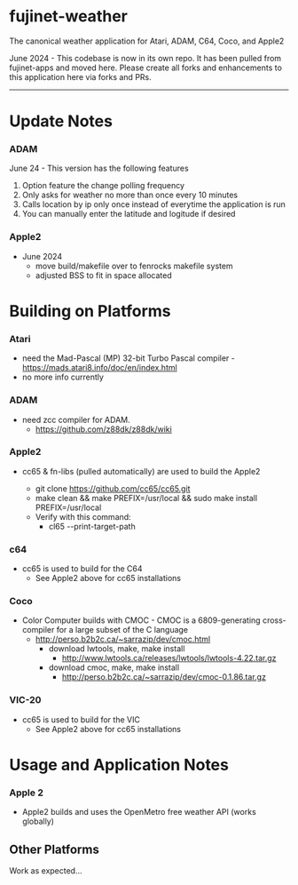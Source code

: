 # fujinet-weather
The canonical weather application for Atari, ADAM, C64, Coco, and Apple2

June 2024 - This codebase is now in its own repo. It has been pulled from fujinet-apps and moved here.
Please create all forks and enhancements to this application here via forks and PRs.

-----------------------


# Update Notes

### ADAM
  June 24 - This version has the following features
  1) Option feature the change polling frequency
  2) Only asks for weather no more than once every 10 minutes
  3) Calls location by ip only once instead of everytime the application is run
  4) You can manually enter the latitude and logitude if desired


### Apple2
 - June 2024
   - move build/makefile over to fenrocks makefile system
   - adjusted BSS to fit in space allocated


# Building on Platforms

### Atari
- need the Mad-Pascal (MP) 32-bit Turbo Pascal compiler - https://mads.atari8.info/doc/en/index.html
- no more info currently


### ADAM
- need zcc compiler for ADAM.
  - https://github.com/z88dk/z88dk/wiki



### Apple2
- cc65 & fn-libs (pulled automatically) are used to build the Apple2

  - git clone https://github.com/cc65/cc65.git
  - make clean && make PREFIX=/usr/local && sudo make install PREFIX=/usr/local
  - Verify with this command:
    - cl65 --print-target-path


### c64
- cc65 is used to build for the C64
  - See Apple2 above for cc65 installations


### Coco
- Color Computer builds with CMOC - CMOC is a 6809-generating cross-compiler for a large subset of the C language
  - http://perso.b2b2c.ca/~sarrazip/dev/cmoc.html
    - download lwtools, make, make install
      - http://www.lwtools.ca/releases/lwtools/lwtools-4.22.tar.gz
    - download cmoc, make, make install
      - http://perso.b2b2c.ca/~sarrazip/dev/cmoc-0.1.86.tar.gz



### VIC-20
- cc65 is used to build for the VIC
  - See Apple2 above for cc65 installations


# Usage and Application Notes

### Apple 2
- Apple2 builds and uses the OpenMetro free weather API (works globally)

 ## Other Platforms

 Work as expected...

